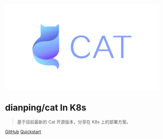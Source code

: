![logo](image/cat.png ':size=20%')

# dianping/cat In K8s

> 基于目前最新的 Cat 开源版本，分享在 K8s 上的部署方案。

[GitHub](https://github.com/dianping/cat)
[Quickstart](README)